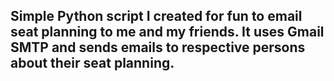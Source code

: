 ## Simple Python script I created  for fun to email seat planning to me and my friends. It uses Gmail SMTP and sends emails to respective persons about their seat planning.
